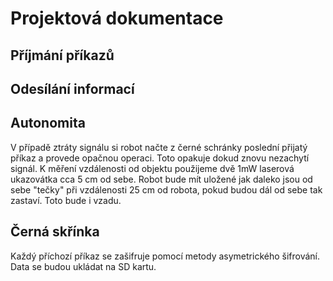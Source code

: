 # Projektová dokumentace

## Příjmání příkazů

## Odesílání informací

## Autonomita
V případě ztráty signálu si robot načte z černé schránky poslední přijatý příkaz a provede opačnou operaci. Toto opakuje dokud znovu nezachytí signál.
K měření vzdálenosti od objektu použijeme dvě 1mW laserová ukazovátka cca 5 cm od sebe. Robot bude mít uložené jak daleko jsou od sebe "tečky" při vzdálenosti 25 cm od robota, pokud budou dál od sebe tak zastaví. Toto bude i vzadu.

## Černá skřínka
Každý příchozí příkaz se zašifruje pomocí metody asymetrického šifrování. Data se budou ukládat na SD kartu.
